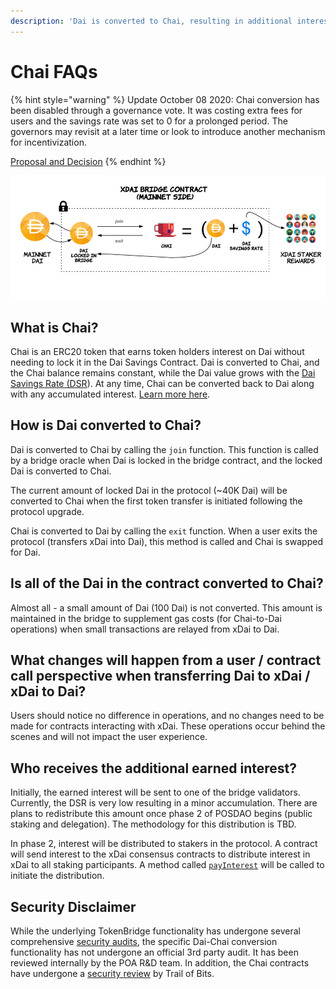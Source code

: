 ```yaml
---
description: 'Dai is converted to Chai, resulting in additional interest accumulation.'
---
```


# Chai FAQs

{% hint style="warning" %}
Update October 08 2020: Chai conversion has been disabled through a governance vote. It was costing extra fees for users and the savings rate was set to 0 for a prolonged period. The governors may revisit at a later time or look to introduce another mechanism for incentivization.  
  
[Proposal and Decision](https://forum.poa.network/t/disable-chai-token-support-to-safe-gas-for-deposit-and-withdrawal-operations/3936)
{% endhint %}

![](../../../../.gitbook/assets/xdai-chai.png)

## What is Chai?

Chai is an ERC20 token that earns token holders interest on Dai without needing to lock it in the Dai Savings Contract. Dai is converted to Chai, and the Chai balance remains constant, while the Dai value grows with the [Dai Savings Rate \(DSR](https://community-development.makerdao.com/makerdao-mcd-faqs/faqs/dsr)\).  At any time, Chai can be converted back to Dai along with any accumulated interest. [Learn more here](https://chai.money/about.html). 

## How is Dai converted to Chai?

Dai is converted to Chai by calling the `join` function. This function is called by a bridge oracle when Dai is locked in the bridge contract, and the locked Dai is converted to Chai.

The current amount of locked Dai in the protocol \(~40K Dai\) will be converted to Chai when the first token transfer is initiated following the protocol upgrade.

Chai is converted to Dai by calling the `exit` function. When a user exits the protocol \(transfers xDai into Dai\), this method is called and Chai is swapped for Dai.

## Is all of the Dai in the contract converted to Chai?

Almost all - a small amount of Dai \(100 Dai\) is not converted. This amount is maintained in the bridge to supplement gas costs \(for Chai-to-Dai operations\) when small transactions are relayed from xDai to Dai.  

## What changes will happen from a user / contract call perspective when transferring Dai to xDai / xDai to Dai?

Users should notice no difference in operations, and no changes need to be made for contracts interacting with xDai. These operations occur behind the scenes and will not impact the user experience.

## Who receives the additional earned interest?

Initially, the earned interest will be sent to one of the bridge validators. Currently, the DSR is very low resulting in a minor accumulation. There are plans to redistribute this amount once phase 2 of POSDAO begins \(public staking and delegation\).  The methodology for this distribution is TBD.

In phase 2, interest will be distributed to stakers in the protocol. A contract will send interest to the xDai consensus contracts to distribute interest in xDai to all staking participants. A method called [`payInterest`](https://github.com/poanetwork/tokenbridge-contracts/blob/6fecdbc6b0d1edba3baeb8a4481d039ebd5554c4/contracts/upgradeable_contracts/ChaiConnector.sol#L157) will be called to initiate the distribution.

## Security Disclaimer

While the underlying TokenBridge functionality has undergone several comprehensive [security audits](https://docs.tokenbridge.net/about-tokenbridge/security-audits), the specific Dai-Chai conversion functionality has not undergone an official 3rd party audit. It has been reviewed internally by the POA R&D team. In addition, the Chai contracts have undergone a [security review](https://chai.money/Trail_Of_Bits-Letter_of_Attestation_Chai.pdf) by Trail of Bits.


